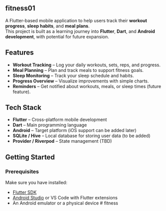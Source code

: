 ## fitness01

A Flutter-based mobile application to help users track their **workout progress**, **sleep habits**, and **meal plans**.  
This project is built as a learning journey into **Flutter**, **Dart**, and **Android development**, with potential for future expansion.

## Features
-  **Workout Tracking** – Log your daily workouts, sets, reps, and progress.
-  **Meal Planning** – Plan and track meals to support fitness goals.
-  **Sleep Monitoring** – Track your sleep schedule and habits.
-  **Progress Overview** – Visualize improvements with simple charts.
-  **Reminders** – Get notified about workouts, meals, or sleep times (future feature).

## Tech Stack
- **Flutter** – Cross-platform mobile development
- **Dart** – Main programming language
- **Android** – Target platform (iOS support can be added later)
- **SQLite / Hive** – Local database for storing user data (to be added)
- **Provider / Riverpod** – State management (TBD)

## Getting Started

### Prerequisites
Make sure you have installed:
- [Flutter SDK](https://flutter.dev/docs/get-started/install)  
- [Android Studio](https://developer.android.com/studio) or VS Code with Flutter extensions  
- An Android emulator or a physical device
#   f i t n e s s 
 
 
